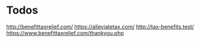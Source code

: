 # Todos
http://benefittaxrelief.com/
https://alleviatetax.com/
http://tax-benefits.test/
https://www.benefittaxrelief.com/thankyou.php
